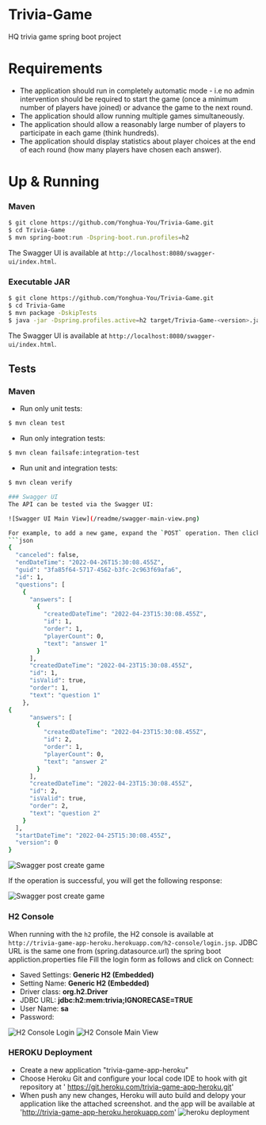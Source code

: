 # Trivia-Game
HQ trivia game spring boot project
# Requirements
- The application should run in completely automatic mode - i.e no admin intervention should be required to start the game (once a minimum number of players have joined) or advance the game to the next round.
- The application should allow running multiple games simultaneously.
- The application should allow a reasonably large number of players to participate in each game (think hundreds).
- The application should display statistics about player choices at the end of each round (how many players have chosen each answer).
# Up & Running
### Maven
```bash
$ git clone https://github.com/Yonghua-You/Trivia-Game.git
$ cd Trivia-Game
$ mvn spring-boot:run -Dspring-boot.run.profiles=h2
```
The Swagger UI is available at `http://localhost:8080/swagger-ui/index.html`.

### Executable JAR
```bash
$ git clone https://github.com/Yonghua-You/Trivia-Game.git
$ cd Trivia-Game
$ mvn package -DskipTests
$ java -jar -Dspring.profiles.active=h2 target/Trivia-Game-<version>.jar
```
The Swagger UI is available at `http://localhost:8080/swagger-ui/index.html`.

## Tests
### Maven
* Run only unit tests:
```bash
$ mvn clean test
```
* Run only integration tests:
```bash
$ mvn clean failsafe:integration-test
```
* Run unit and integration tests:
```bash
$ mvn clean verify

### Swagger UI
The API can be tested via the Swagger UI:

![Swagger UI Main View](/readme/swagger-main-view.png)

For example, to add a new game, expand the `POST` operation. Then click on the `Try it out`, add the payload below to the `Request Body` text area, and click on the `Execute`:
```json
{
  "canceled": false,
  "endDateTime": "2022-04-26T15:30:08.455Z",
  "guid": "3fa85f64-5717-4562-b3fc-2c963f69afa6",
  "id": 1,
  "questions": [
    {
      "answers": [
        {
          "createdDateTime": "2022-04-23T15:30:08.455Z",
          "id": 1,
          "order": 1,
          "playerCount": 0,
          "text": "answer 1"
        }
      ],
      "createdDateTime": "2022-04-23T15:30:08.455Z",
      "id": 1,
      "isValid": true,
      "order": 1,
      "text": "question 1"
    },
{
      "answers": [
        {
          "createdDateTime": "2022-04-23T15:30:08.455Z",
          "id": 2,
          "order": 1,
          "playerCount": 0,
          "text": "answer 2"
        }
      ],
      "createdDateTime": "2022-04-23T15:30:08.455Z",
      "id": 2,
      "isValid": true,
      "order": 2,
      "text": "question 2"
    }
  ],
  "startDateTime": "2022-04-25T15:30:08.455Z",
  "version": 0
}
```
![Swagger post create game](/readme/swagger_post_create_game.png)

If the operation is successful, you will get the following response:

![Swagger post create game](/readme/swagger_post_create_game_response.png)

### H2 Console
When running with the `h2` profile, the H2 console is available at `http://trivia-game-app-heroku.herokuapp.com/h2-console/login.jsp`.
JDBC URL is the same one from (spring.datasource.url) the spring boot appliction.properties file
Fill the login form as follows and click on Connect:
* Saved Settings: **Generic H2 (Embedded)**
* Setting Name: **Generic H2 (Embedded)**
* Driver class: **org.h2.Driver**
* JDBC URL: **jdbc:h2:mem:trivia;IGNORECASE=TRUE**
* User Name: **sa**
* Password:

![H2 Console Login](/readme/h2_login.png)
![H2 Console Main View](/readme/h2_query.png)

### HEROKU Deployment
* Create a new application "trivia-game-app-heroku"
* Choose Heroku Git and configure your local code IDE to hook with git repository at '
https://git.heroku.com/trivia-game-app-heroku.git'
* When push any new changes, Heroku will auto build and delopy your application like the attached screenshot. and the app will be available at 'http://trivia-game-app-heroku.herokuapp.com'
![heroku deployment](/readme/heroku_activity.png)

